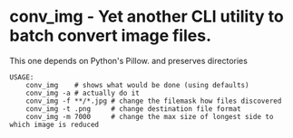 # conv_img - Yet another CLI utility to batch convert image files.

This one depends on Python's Pillow. and preserves directories

```
USAGE:
	conv_img    # shows what would be done (using defaults)
	conv_img -a # actually do it 
	conv_img -f **/*.jpg # change the filemask how files discovered
	conv_img -t .png     # change destination file format
	conv_img -m 7000     # change the max size of longest side to which image is reduced 
```

